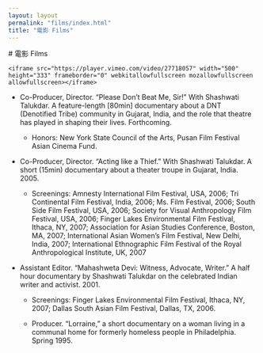 ```yaml
---
layout: layout
permalink: "films/index.html"
title: "電影 Films"
---
```

<section class="content">	
# 電影 Films

	<iframe src="https://player.vimeo.com/video/27718057" width="500" height="333" frameborder="0" webkitallowfullscreen mozallowfullscreen allowfullscreen></iframe>
	

*   Co-Producer, Director. “Please Don’t Beat Me, Sir!” With Shashwati Talukdar. A feature-length [80min] documentary about a DNT (Denotified Tribe) community in Gujarat, India, and the role that theatre has played in shaping their lives. Forthcoming.

    *   Honors: New York State Council of the Arts, Pusan Film Festival Asian Cinema Fund.

*   Co-Producer, Director. “Acting like a Thief.” With Shashwati Talukdar. A short (15min) documentary about a theater troupe in Gujarat, India. 2005.

    *   Screenings: Amnesty International Film Festival, USA, 2006; Tri Continental Film Festival, India, 2006; Ms. Film Festival, 2006; South Side Film Festival, USA, 2006; Society for Visual Anthropology Film Festival, USA, 2006; Finger Lakes Environmental Film Festival, Ithaca, NY, 2007; Association for Asian Studies Conference, Boston, MA, 2007; International Asian Women’s Film Festival, New Delhi, India, 2007; International Ethnographic Film Festival of the Royal Anthropological Institute, UK, 2007

*   Assistant Editor. “Mahashweta Devi: Witness, Advocate, Writer.” A half hour documentary by Shashwati Talukdar on the celebrated Indian writer and activist. 2001.

    *   Screenings: Finger Lakes Environmental Film Festival, Ithaca, NY, 2007; Dallas South Asian Film Festival, Dallas, TX, 2006.

    *   Producer. “Lorraine,” a short documentary on a woman living in a communal home for formerly homeless people in Philadelphia. Spring 1995.
</section>